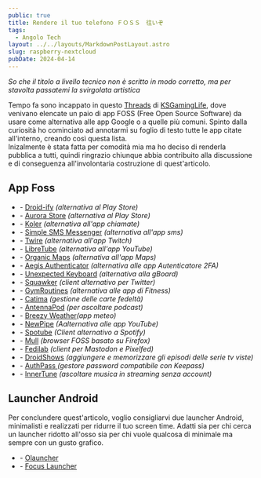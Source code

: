 ```yaml
---
public: true
title: Rendere il tuo telefono ＦＯＳＳ　往いぞ
tags:
  - Angolo Tech
layout: ../../layouts/MarkdownPostLayout.astro
slug: raspberry-nextcloud
pubDate: 2024-04-14
---
```


_So che il titolo a livello tecnico non è scritto in modo corretto, ma per stavolta passatemi la svirgolata artistica_

Tempo fa sono incappato in questo [Threads](https://livellosegreto.it/@KSGamingLife/111849739328291726) di [KSGamingLife](https://livellosegreto.it/@KSGamingLife), dove venivano elencate un paio di app FOSS (Free Open Source Software) da usare come alternativa alle app Google o a quelle più comuni.
Spinto dalla curiosità ho cominciato ad annotarmi su foglio di testo tutte le app citate all'interno, creando così questa lista.<br />
Inizalmente è stata fatta per comodità mia ma ho deciso di renderla pubblica a tutti, quindi ringrazio chiunque abbia contribuito alla discussione e di conseguenza all'involontaria costruzione di quest'articolo.

## App Foss

<ul>
    <li>- <a href="https://f-droid.org/en/packages/com.looker.droidify/">Droid-ify</a> <i>(alternativa al Play Store)</i></li>
    <li>- <a href="https://f-droid.org/en/packages/com.aurora.store/">Aurora Store</a> <i>(alternativa al Play Store)</i></li>
    <li>- <a href="https://f-droid.org/en/packages/com.chooloo.www.koler/">Koler</a> <i>(alternativa all&#39;app chiamate)</i></li>
    <li>- <a href="https://f-droid.org/en/packages/com.simplemobiletools.smsmessenger/">Simple SMS Messenger</a> <i>(alternativa all&#39;app sms)</i></li>
    <li>- <a href="https://github.com/twireapp/Twire">Twire</a> <i>(alternativa all&#39;app Twitch)</i></li>
    <li>- <a href="https://f-droid.org/en/packages/com.github.libretube/">LibreTube</a> <i>(alternativa all&#39;app YouTube)</i></li>
    <li>- <a href="https://f-droid.org/en/packages/app.organicmaps/">Organic Maps</a> <i>(alternativa all&#39;app Maps)</i></li>
    <li>- <a href="https://f-droid.org/en/packages/com.beemdevelopment.aegis/">Aegis Authenticator</a> <i>(alternativa alle app Autenticatore 2FA)</i></li>
    <li>- <a href="https://f-droid.org/packages/juloo.keyboard2/">Unexpected Keyboard</a> <i>(alternativa alla gBoard)</i></li>
    <li>- <a href="https://f-droid.org/packages/org.ca.squawker/">Squawker</a> <i>(client alternativo per Twitter)</i></li>
    <li>- <a href="https://f-droid.org/packages/com.noahjutz.gymroutines/">GymRoutines</a> <i>(alternativa alle app di Fitness)</i></li>
    <li>- <a href="https://f-droid.org/en/packages/me.hackerchick.catima/">Catima</a> <i>(gestione delle carte fedeltà)</i></li>
    <li>- <a href="https://f-droid.org/en/packages/de.danoeh.antennapod/">AntennaPod</a> <i>(per ascoltare podcast)</i></li>
    <li>- <a href="https://apt.izzysoft.de/fdroid/index/apk/org.breezyweather">Breezy Weather</a><i>(app meteo)</i></li>
    <li>- <a href="https://f-droid.org/en/packages/org.schabi.newpipe/">NewPipe</a> <i>(Aalternativa alle app YouTube)</i></li>
    <li>- <a href="https://f-droid.org/it/packages/oss.krtirtho.spotube/">Spotube</a> <i>(Client alternativo a Spotify)</i></li>
    <li>- <a href="https://f-droid.org/it/packages/us.spotco.fennec_dos/">Mull</a> <i>(browser FOSS basato su Firefox)</i></li>
    <li>- <a href="https://f-droid.org/it/packages/fr.gouv.etalab.mastodon/">Fedilab</a> <i>(client per Mastodon e Pixelfed)</i></li>
    <li>- <a href="https://f-droid.org/it/packages/nl.asymmetrics.droidshows/">DroidShows</a> <i>(aggiungere e memorizzare gli episodi delle serie tv viste)</i></li>
    <li>- <a href="https://f-droid.org/it/packages/design.codeux.authpass.fdroid/">AuthPass </a> <i>(gestore password compatibile con Keepass)</i></li>
    <li>- <a href="https://f-droid.org/it/packages/com.zionhuang.music/">InnerTune</a> <i>(ascoltare musica in streaming senza account)</i></li>
</ul>

## Launcher Android

Per conclundere quest'articolo, voglio consigliarvi due launcher Android, minimalisti e realizzati per ridurre il tuo screen time. Adatti sia per chi cerca un launcher ridotto all'osso sia per chi vuole qualcosa di minimale ma sempre con un gusto grafico.
<ul>
    <li>- <a href="https://github.com/tanujnotes/Olauncher">Olauncher</a></li>
    <li>- <a href="https://github.com/mslalith/focus_launcher">Focus Launcher</a></li>
</ul>